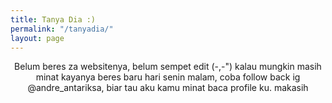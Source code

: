 ```yaml
---
title: Tanya Dia :)
permalink: "/tanyadia/"
layout: page
---
```



<div class="message" style="text-align: center; ">
Belum beres za websitenya, belum sempet edit (-,-")
kalau mungkin masih minat kayanya beres baru hari senin malam, 
coba follow back ig @andre_antariksa, biar tau aku kamu minat baca profile ku.
makasih

</div>
